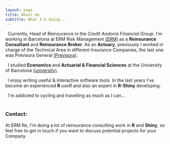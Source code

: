 ```yaml
---
layout: page
title: About me
subtitle: What I'm doing...
---
```


<i class="fa fa-briefcase"></i> &nbsp; Currently, Head of Reinsurance in the *Credit Andorra Financial Group*. I'm working in Barcelona at ERM Risk Management [(ERM)](http://ermgrupo.com) as a **Reinsurance Consultant** and **Reinsurance Broker**. As an **Actuary**, previously I worked in charge of the Technical Area in different Insurance Companies, the last one was Previsora General [(Previsora)](http://previsorageneral.com).

<i class="fa fa-graduation-cap"></i> &nbsp; I studied **Economics** and **Actuarial & Financial Sciences** at the University of Barcelona [(university)](http://ub.edu).

<i class="fa fa-user"></i> &nbsp; I enjoy writing useful & interactive software tools. In the last years I've become an experienced **R** *useR* and also an expert in **R-Shiny** developing. 

<i class="fa fa-heart"></i> &nbsp; I'm addicted to cycling and travelling as much as I can...
<br><br>

### Contact:
At ERM Re, I'm doing a lot of reinsurance consulting work in **R** and **Shiny**, so feel free to get in touch if you want to discuss potential projects for your Company.

